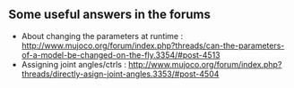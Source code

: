
## Some useful answers in the forums

* About changing the parameters at runtime :
	http://www.mujoco.org/forum/index.php?threads/can-the-parameters-of-a-model-be-changed-on-the-fly.3354/#post-4513
* Assigning joint angles/ctrls :
	http://www.mujoco.org/forum/index.php?threads/directly-asign-joint-angles.3353/#post-4504
